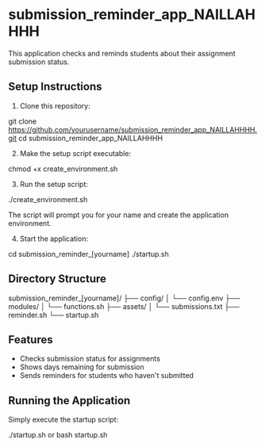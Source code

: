 # submission_reminder_app_NAILLAHHHH
This application checks and reminds students about their assignment submission status.

## Setup Instructions

1. Clone this repository:

git clone https://github.com/yourusername/submission_reminder_app_NAILLAHHHH.git
cd submission_reminder_app_NAILLAHHHH


2. Make the setup script executable:

chmod +x create_environment.sh


3. Run the setup script:

./create_environment.sh

The script will prompt you for your name and create the application environment.

4. Start the application:

cd submission_reminder_[yourname]
./startup.sh


## Directory Structure

submission_reminder_[yourname]/
├── config/
│   └── config.env
├── modules/
│   └── functions.sh
├── assets/
│   └── submissions.txt
├── reminder.sh
└── startup.sh


## Features
- Checks submission status for assignments
- Shows days remaining for submission
- Sends reminders for students who haven't submitted



## Running the Application
Simply execute the startup script:

./startup.sh or bash startup.sh

